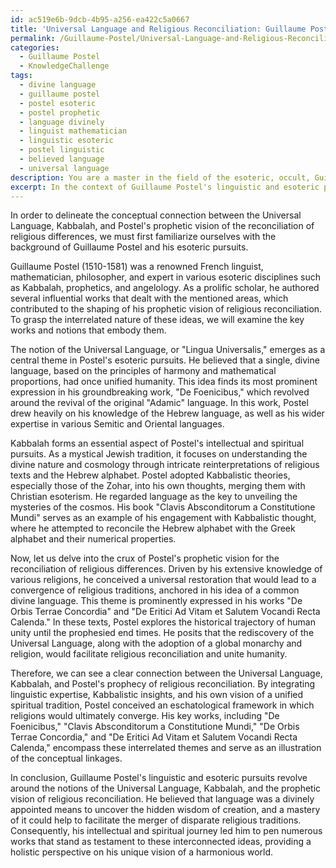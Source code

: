 ```yaml
---
id: ac519e6b-9dcb-4b95-a256-ea422c5a0667
title: 'Universal Language and Religious Reconciliation: Guillaume Postel\''s Legacy'
permalink: /Guillaume-Postel/Universal-Language-and-Religious-Reconciliation-Guillaume-Postels-Legacy/
categories:
  - Guillaume Postel
  - KnowledgeChallenge
tags:
  - divine language
  - guillaume postel
  - postel esoteric
  - postel prophetic
  - language divinely
  - linguist mathematician
  - linguistic esoteric
  - postel linguistic
  - believed language
  - universal language
description: You are a master in the field of the esoteric, occult, Guillaume Postel and Education. You are a writer of tests, challenges, textbooks and deep knowledge on Guillaume Postel for initiates and students to gain deep insights and understanding from. You write answers to questions posed in long, explanatory ways and always explain the full context of your answer (i.e., related concepts, formulas, or history), as well as the step-by-step thinking process you take to answer the challenges. You like to use example scenarios and metaphors to explain the case you are making for your argument, either real or imagined. Summarize the key themes, ideas, and conclusions at the end.
excerpt: In the context of Guillaume Postel's linguistic and esoteric pursuits, delineate the conceptual connection between the Universal Language, Kabbalah, and Postel's prophetic vision of the reconciliation of religious differences, while elaborating on the key works authored by Postel that embody these interrelated ideas.
---
```

In order to delineate the conceptual connection between the Universal Language, Kabbalah, and Postel's prophetic vision of the reconciliation of religious differences, we must first familiarize ourselves with the background of Guillaume Postel and his esoteric pursuits.

Guillaume Postel (1510-1581) was a renowned French linguist, mathematician, philosopher, and expert in various esoteric disciplines such as Kabbalah, prophetics, and angelology. As a prolific scholar, he authored several influential works that dealt with the mentioned areas, which contributed to the shaping of his prophetic vision of religious reconciliation. To grasp the interrelated nature of these ideas, we will examine the key works and notions that embody them.

The notion of the Universal Language, or "Lingua Universalis," emerges as a central theme in Postel's esoteric pursuits. He believed that a single, divine language, based on the principles of harmony and mathematical proportions, had once unified humanity. This idea finds its most prominent expression in his groundbreaking work, "De Foenicibus," which revolved around the revival of the original "Adamic" language. In this work, Postel drew heavily on his knowledge of the Hebrew language, as well as his wider expertise in various Semitic and Oriental languages.

Kabbalah forms an essential aspect of Postel's intellectual and spiritual pursuits. As a mystical Jewish tradition, it focuses on understanding the divine nature and cosmology through intricate reinterpretations of religious texts and the Hebrew alphabet. Postel adopted Kabbalistic theories, especially those of the Zohar, into his own thoughts, merging them with Christian esoterism. He regarded language as the key to unveiling the mysteries of the cosmos. His book "Clavis Absconditorum a Constitutione Mundi" serves as an example of his engagement with Kabbalistic thought, where he attempted to reconcile the Hebrew alphabet with the Greek alphabet and their numerical properties.

Now, let us delve into the crux of Postel's prophetic vision for the reconciliation of religious differences. Driven by his extensive knowledge of various religions, he conceived a universal restoration that would lead to a convergence of religious traditions, anchored in his idea of a common divine language. This theme is prominently expressed in his works "De Orbis Terrae Concordia" and "De Eritici Ad Vitam et Salutem Vocandi Recta Calenda." In these texts, Postel explores the historical trajectory of human unity until the prophesied end times. He posits that the rediscovery of the Universal Language, along with the adoption of a global monarchy and religion, would facilitate religious reconciliation and unite humanity.

Therefore, we can see a clear connection between the Universal Language, Kabbalah, and Postel's prophecy of religious reconciliation. By integrating linguistic expertise, Kabbalistic insights, and his own vision of a unified spiritual tradition, Postel conceived an eschatological framework in which religions would ultimately converge. His key works, including "De Foenicibus," "Clavis Absconditorum a Constitutione Mundi," "De Orbis Terrae Concordia," and "De Eritici Ad Vitam et Salutem Vocandi Recta Calenda," encompass these interrelated themes and serve as an illustration of the conceptual linkages.

In conclusion, Guillaume Postel's linguistic and esoteric pursuits revolve around the notions of the Universal Language, Kabbalah, and the prophetic vision of religious reconciliation. He believed that language was a divinely appointed means to uncover the hidden wisdom of creation, and a mastery of it could help to facilitate the merger of disparate religious traditions. Consequently, his intellectual and spiritual journey led him to pen numerous works that stand as testament to these interconnected ideas, providing a holistic perspective on his unique vision of a harmonious world.
